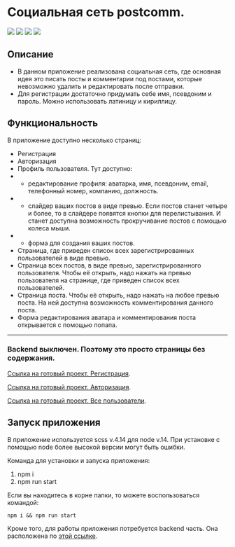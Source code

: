 # Социальная сеть postcomm.

![](https://shields.io/badge/-SCSS-C76494)
![](https://shields.io/badge/-JavaScript-yellow)
![](https://shields.io/badge/-React.JS-05D9FF)
![](https://shields.io/badge/-Redux-764ABC)

## Описание

- В данном приложение реализована социальная сеть, где основная идея это писать посты и комментарии под постами, которые невозможно удалить и редактировать после отправки.
- Для регистрации достаточно придумать себе имя, псевдоним и пароль. Можно использовать латиницу и кириллицу.

## Функциональность

В приложение доступно несколько страниц:

- Регистрация
- Авторизация
- Профиль пользователя. Тут доступно:
- - редактирование профиля: аватарка, имя, псевдоним, email, телефонный номер, компанию, должность.
- - слайдер ваших постов в виде превью. Если постов станет четыре и более, то в слайдере появятся кнопки для перелистывания. И станет доступна возможность прокручивание постов с помощью колеса мыши.
- - форма для создания ваших постов.
- Страница, где приведен список всех зарегистрированных пользователей в виде превью.
- Страница всех постов, в виде превью, зарегистрированного пользователя. Чтобы её открыть, надо нажать на превью пользователя на странице, где приведен список всех пользователей.
- Страница поста. Чтобы её открыть, надо нажать на любое превью поста. На ней доступна возможность комментирования данного поста.
- Форма редактирования аватара и комментирования поста открывается с помощью попапа.

<tr>
    <hr>
</tr>

### Backend выключен. Поэтому это просто страницы без содержания.

[Ссылка на готовый проект. Регистрация](https://tyt34.github.io/postcomm/#/reg).

[Ссылка на готовый проект. Авторизация](https://tyt34.github.io/postcomm/#/reg).

[Ссылка на готовый проект. Все пользователи](https://tyt34.github.io/postcomm/#/allusers).

## Запуск приложения

В приложение используется scss v.4.14 для node v.14.
При установке с помощью node более высокой версии могут быть ошибки.

Команда для установки и запуска приложения:

1. npm i
2. npm run start

Если вы находитесь в корне папки, то можете воспользоваться командой:

```
npm i && npm run start
```

Кроме того, для работы приложения потребуется backend часть. Она расположена по [этой ссылке](https://github.com/tyt34/back-postcomm).
